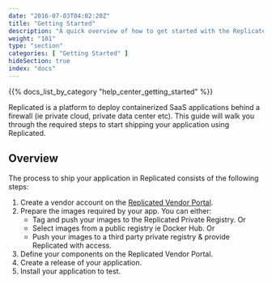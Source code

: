 ```yaml
---
date: "2016-07-03T04:02:20Z"
title: "Getting Started"
description: "A quick overview of how to get started with the Replicated platform."
weight: "101"
type: "section"
categories: [ "Getting Started" ]
hideSection: true
index: "docs"
---
```


{{% docs_list_by_category  "help_center_getting_started" %}}

Replicated is a platform to deploy containerized SaaS applications behind a firewall (ie private cloud, private
data center etc). This guide will walk you through the required steps to start shipping your application using Replicated.

## Overview
The process to ship your application in Replicated consists of the following steps:

1. Create a vendor account on the [Replicated Vendor Portal](https://vendor.replicated.com/signup).
1. Prepare the images required by your app. You can either:
    - Tag and push your images to the Replicated Private Registry. Or
    - Select images from a public registry ie Docker Hub. Or
    - Push your images to a third party private registry & provide Replicated with access.
1. Define your components on the Replicated Vendor Portal.
1. Create a release of your application.
1. Install your application to test.